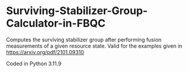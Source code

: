 # Surviving-Stabilizer-Group-Calculator-in-FBQC
Computes the surviving stabilizer group after performing fusion measurements of a given resource state. Valid for the examples given in https://arxiv.org/pdf/2101.09310

Coded in Python 3.11.9
